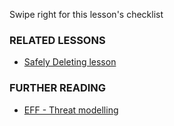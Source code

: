 [Title]: # (What now?)
[Order]: # (3)

Swipe right for this lesson's checklist

### RELATED LESSONS

*   [Safely Deleting lesson](umbrella://lesson/safely-deleting)

### FURTHER READING

*   [EFF - Threat modelling](https://ssd.eff.org/en/module/introduction-threat-modeling)
